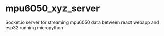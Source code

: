 # mpu6050_xyz_server
Socket.io server for streaming mpu6050 data between react webapp and esp32 running micropython
